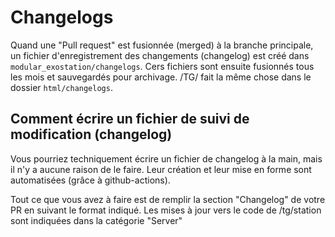 # Changelogs

Quand une "Pull request" est fusionnée (merged) à la branche principale, un fichier d'enregistrement des changements (changelog) est créé dans `modular_exostation/changelogs`. Cers fichiers sont ensuite fusionnés tous les mois et sauvegardés pour archivage. /TG/ fait la même chose dans le dossier `html/changelogs`.

## Comment écrire un fichier de suivi de modification (changelog)

Vous pourriez techniquement écrire un fichier de changelog à la main, mais il n'y a aucune raison de le faire. Leur création et leur mise en forme sont automatisées (grâce à github-actions).

Tout ce que vous avez à faire est de remplir la section "Changelog" de votre PR en suivant le format indiqué. Les mises à jour vers le code de /tg/station sont indiquées dans la catégorie "Server"
